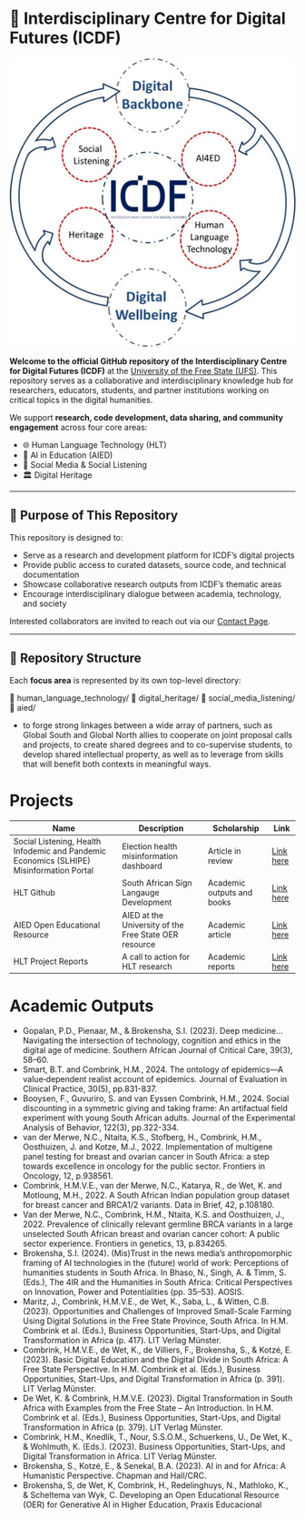 # 🧭 Interdisciplinary Centre for Digital Futures (ICDF)
<p align="center">
  <img src="https://github.com/ufs-za/Interdisciplinary-Centre-for-Digital-Futures/blob/main/images/ICDF.jpg?raw=true" alt="ICDF Logo" width="600">
</p>


**Welcome to the official GitHub repository of the Interdisciplinary Centre for Digital Futures (ICDF)** at the [University of the Free State (UFS)](https://www.ufs.ac.za/icdf). This repository serves as a collaborative and interdisciplinary knowledge hub for researchers, educators, students, and partner institutions working on critical topics in the digital humanities.

We support **research, code development, data sharing, and community engagement** across four core areas:
- 🌐 Human Language Technology (HLT)
- 🧠 AI in Education (AIED)
- 📱 Social Media & Social Listening
- 🏛️ Digital Heritage

---

## 🎯 Purpose of This Repository

This repository is designed to:
- Serve as a research and development platform for ICDF’s digital projects
- Provide public access to curated datasets, source code, and technical documentation
- Showcase collaborative research outputs from ICDF’s thematic areas
- Encourage interdisciplinary dialogue between academia, technology, and society

Interested collaborators are invited to reach out via our [Contact Page](https://www.ufs.ac.za/icdf/icdf-home/contact-us).

---

## 📂 Repository Structure

Each **focus area** is represented by its own top-level directory:


📁 human_language_technology/
📁 digital_heritage/
📁 social_media_listening/
📁 aied/

-	to forge strong linkages between a wide array of partners, such as Global South and Global North allies to cooperate on joint proposal calls and projects, to create shared degrees and to co-supervise students, to develop shared intellectual property, as well as to leverage from skills that will benefit both contexts in meaningful ways.

# Projects
|Name| Description| Scholarship|Link|
|----|-----|------|----|
| Social Listening, Health Infodemic and Pandemic Economics (SLHIPE) Misinformation Portal|Election health misinformation dashboard|Article in review|[Link here](https://lookerstudio.google.com/u/0/reporting/dc4bfaa5-5aa1-497d-ba92-b834c444f72d/page/VRXyD)|
|HLT Github|South African Sign Langauge Development|Academic outputs and books|[Link here](https://github.com/ufs-za/human_language_technology_for_sasl)|
|AIED Open Educational Resource|AIED at the University of the Free State OER resource|Academic article|[Link here](https://ufs.libguides.com/AI)|
|HLT Project Reports|A call to action for HLT research|Academic reports|[Link here](https://figshare.com/articles/report/Advancing_South_African_Sign_Language_for_4IR_Technological_Development/28847498)|

# Academic Outputs
* Gopalan, P.D., Pienaar, M., & Brokensha, S.I. (2023). Deep medicine… Navigating the intersection of technology, cognition and ethics in the digital age of medicine. Southern African Journal of Critical Care, 39(3), 58–60.
* Smart, B.T. and Combrink, H.M., 2024. The ontology of epidemics—A value‐dependent realist account of epidemics. Journal of Evaluation in Clinical Practice, 30(5), pp.831-837.
* Booysen, F., Guvuriro, S. and van Eyssen Combrink, H.M., 2024. Social discounting in a symmetric giving and taking frame: An artifactual field experiment with young South African adults. Journal of the Experimental Analysis of Behavior, 122(3), pp.322-334.
* van der Merwe, N.C., Ntaita, K.S., Stofberg, H., Combrink, H.M., Oosthuizen, J. and Kotze, M.J., 2022. Implementation of multigene panel testing for breast and ovarian cancer in South Africa: a step towards excellence in oncology for the public sector. Frontiers in Oncology, 12, p.938561.
* Combrink, H.M.V.E., van der Merwe, N.C., Katarya, R., de Wet, K. and Motloung, M.H., 2022. A South African Indian population group dataset for breast cancer and BRCA1/2 variants. Data in Brief, 42, p.108180.
* Van der Merwe, N.C., Combrink, H.M., Ntaita, K.S. and Oosthuizen, J., 2022. Prevalence of clinically relevant germline BRCA variants in a large unselected South African breast and ovarian cancer cohort: A public sector experience. Frontiers in genetics, 13, p.834265.
* Brokensha, S.I. (2024). (Mis)Trust in the news media’s anthropomorphic framing of AI technologies in the (future) world of work: Perceptions of humanities students in South Africa. In Bhaso, N., Singh, A. & Timm, S. (Eds.), The 4IR and the Humanities in South Africa: Critical Perspectives on Innovation, Power and Potentialities (pp. 35–53). AOSIS.
* Maritz, J., Combrink, H.M.V.E., de Wet, K., Saba, L., & Witten, C.B. (2023). Opportunities and Challenges of Improved Small-Scale Farming Using Digital Solutions in the Free State Province, South Africa. In H.M. Combrink et al. (Eds.), Business Opportunities, Start-Ups, and Digital Transformation in Africa (p. 417). LIT Verlag Münster.
* Combrink, H.M.V.E., de Wet, K., de Villiers, F., Brokensha, S., & Kotzé, E. (2023). Basic Digital Education and the Digital Divide in South Africa: A Free State Perspective. In H.M. Combrink et al. (Eds.), Business Opportunities, Start-Ups, and Digital Transformation in Africa (p. 391). LIT Verlag Münster.
* De Wet, K. & Combrink, H.M.V.E. (2023). Digital Transformation in South Africa with Examples from the Free State – An Introduction. In H.M. Combrink et al. (Eds.), Business Opportunities, Start-Ups, and Digital Transformation in Africa (p. 379). LIT Verlag Münster.
* Combrink, H.M., Knedlik, T., Nour, S.S.O.M., Schuerkens, U., De Wet, K., & Wohlmuth, K. (Eds.). (2023). Business Opportunities, Start-Ups, and Digital Transformation in Africa. LIT Verlag Münster.
* Brokensha, S., Kotzé, E., & Senekal, B.A. (2023). AI in and for Africa: A Humanistic Perspective. Chapman and Hall/CRC.
* Brokensha, S, de Wet, K, Combrink, H., Redelinghuys, N., Mathloko, K., & Scheltema van Wyk, C. Developing an Open Educational Resource (OER) for Generative AI in Higher Education, Praxis Educacional
